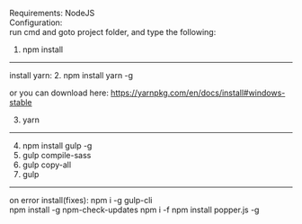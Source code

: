 Requirements: NodeJS  
Configuration:  
run cmd and goto project folder, and type the following:  
1. npm install  
----------------
install yarn:
2. npm install yarn -g

or you can download here:
   https://yarnpkg.com/en/docs/install#windows-stable

3. yarn
----------------
4. npm install gulp -g
5. gulp compile-sass  
6. gulp copy-all  
7. gulp  
---------------------------  
on error install(fixes):
npm i -g gulp-cli  
npm install -g npm-check-updates
npm i -f
npm install popper.js -g
